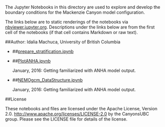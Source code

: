 The Jupyter Notebooks in this directory are used to explore and develop the boundary conditions for the Mackenzie Canyon model configuration.

The links below are to static renderings of the notebooks via
[nbviewer.jupyter.org](http://nbviewer.jupyter.org/).
Descriptions under the links below are from the first cell of the notebooks
(if that cell contains Markdown or raw text).

##Author: Idalia Machuca, University of British Columbia

* ##[prepare_stratification.ipynb](http://nbviewer.jupyter.org/urls/bitbucket.org/CanyonsUBC/mackenzie_canyon/raw/tip/conditions/prepare_stratification.ipynb)  
    
* ##[PlotANHA.ipynb](http://nbviewer.jupyter.org/urls/bitbucket.org/CanyonsUBC/mackenzie_canyon/raw/tip/conditions/PlotANHA.ipynb)  
    
    January, 2016: Getting familiarized with ANHA model output.  

* ##[NEMOgcm_DataStructure.ipynb](http://nbviewer.jupyter.org/urls/bitbucket.org/CanyonsUBC/mackenzie_canyon/raw/tip/conditions/NEMOgcm_DataStructure.ipynb)  
    
    January, 2016: Getting familiarized with ANHA model output.  


##License

These notebooks and files are licensed under the Apache License, Version 2.0.
http://www.apache.org/licenses/LICENSE-2.0 by the CanyonsUBC group.
Please see the LICENSE file for details of the license.
